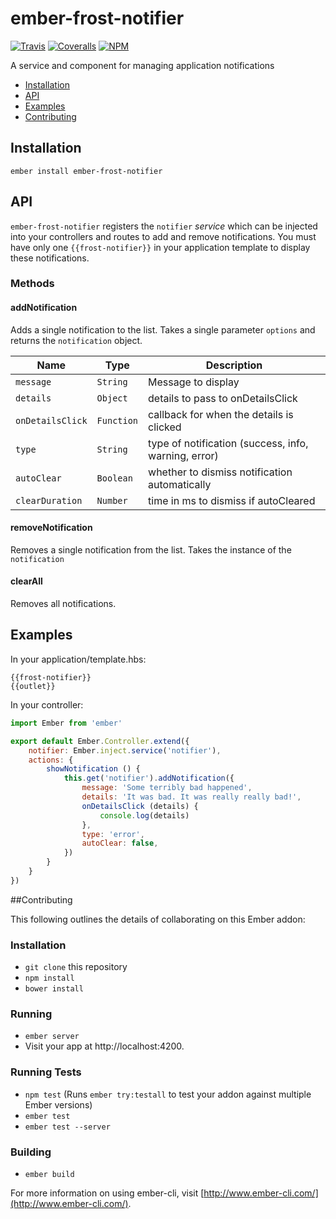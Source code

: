 [ci-img]: https://img.shields.io/travis/ciena-frost/ember-frost-notifier.svg "Travis CI Build Status"
[ci-url]: https://travis-ci.org/ciena-frost/ember-frost-notifier

[cov-img]: https://img.shields.io/coveralls/ciena-frost/ember-frost-notifier.svg "Coveralls Code Coverage"
[cov-url]: https://coveralls.io/github/ciena-frost/ember-frost-notifier

[npm-img]: https://img.shields.io/npm/v/ember-frost-notifier.svg "NPM Version"
[npm-url]: https://www.npmjs.com/package/ember-frost-notifier

# ember-frost-notifier

[![Travis][ci-img]][ci-url] [![Coveralls][cov-img]][cov-url] [![NPM][npm-img]][npm-url]

A service and component for managing application notifications

 * [Installation](#Installation)
 * [API](#API)
 * [Examples](#Examples)
 * [Contributing](#Contributing)

## Installation
```
ember install ember-frost-notifier
```

## API

`ember-frost-notifier` registers the `notifier` *service* which can be injected into your controllers and routes to add and remove notifications.  You must have only one `{{frost-notifier}}` in your application template to display these notifications.

### Methods

#### addNotification

Adds a single notification to the list. Takes a single parameter `options` and returns the `notification` object.

| Name | Type | Description |
| --------- | ----- | ----------- |
| `message` | `String` | Message to display |
| `details` | `Object` | details to pass to onDetailsClick |
| `onDetailsClick` | `Function` | callback for when the details is clicked |
| `type` | `String` | type of notification (success, info, warning, error) |
| `autoClear` | `Boolean` | whether to dismiss notification automatically |
| `clearDuration` | `Number` | time in ms to dismiss if autoCleared |

#### removeNotification

Removes a single notification from the list. Takes the instance of the `notification`

#### clearAll

Removes all notifications.

## Examples

In your application/template.hbs:

```
{{frost-notifier}}
{{outlet}}
```

In your controller:

```javascript
import Ember from 'ember'

export default Ember.Controller.extend({
	notifier: Ember.inject.service('notifier'),
	actions: {
		showNotification () {
			this.get('notifier').addNotification({
				message: 'Some terribly bad happened',
				details: 'It was bad. It was really really bad!',
				onDetailsClick (details) {
					console.log(details)
				},
				type: 'error',
				autoClear: false,
			})
		}
	}
})
```

##Contributing

This following outlines the details of collaborating on this Ember addon:

### Installation

* `git clone` this repository
* `npm install`
* `bower install`

### Running

* `ember server`
* Visit your app at http://localhost:4200.

### Running Tests

* `npm test` (Runs `ember try:testall` to test your addon against multiple Ember versions)
* `ember test`
* `ember test --server`

### Building

* `ember build`

For more information on using ember-cli, visit [http://www.ember-cli.com/](http://www.ember-cli.com/).

